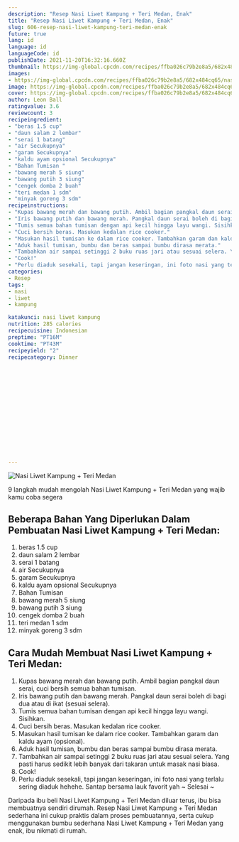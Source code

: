```yaml
---
description: "Resep Nasi Liwet Kampung + Teri Medan, Enak"
title: "Resep Nasi Liwet Kampung + Teri Medan, Enak"
slug: 606-resep-nasi-liwet-kampung-teri-medan-enak
future: true
lang: id
language: id
languageCode: id
publishDate: 2021-11-20T16:32:16.660Z 
thumbnail: https://img-global.cpcdn.com/recipes/ffba026c79b2e8a5/682x484cq65/nasi-liwet-kampung-teri-medan-foto-resep-utama.webp
images:
- https://img-global.cpcdn.com/recipes/ffba026c79b2e8a5/682x484cq65/nasi-liwet-kampung-teri-medan-foto-resep-utama.webp
image: https://img-global.cpcdn.com/recipes/ffba026c79b2e8a5/682x484cq65/nasi-liwet-kampung-teri-medan-foto-resep-utama.webp
cover: https://img-global.cpcdn.com/recipes/ffba026c79b2e8a5/682x484cq65/nasi-liwet-kampung-teri-medan-foto-resep-utama.webp
author: Leon Ball
ratingvalue: 3.6
reviewcount: 3
recipeingredient:
- "beras 1.5 cup"
- "daun salam 2 lembar"
- "serai 1 batang"
- "air Secukupnya"
- "garam Secukupnya"
- "kaldu ayam opsional Secukupnya"
- "Bahan Tumisan "
- "bawang merah 5 siung"
- "bawang putih 3 siung"
- "cengek domba 2 buah"
- "teri medan 1 sdm"
- "minyak goreng 3 sdm"
recipeinstructions:
- "Kupas bawang merah dan bawang putih. Ambil bagian pangkal daun serai, cuci bersih semua bahan tumisan."
- "Iris bawang putih dan bawang merah. Pangkal daun serai boleh di bagi dua atau di ikat (sesuai selera)."
- "Tumis semua bahan tumisan dengan api kecil hingga layu wangi. Sisihkan."
- "Cuci bersih beras. Masukan kedalan rice cooker."
- "Masukan hasil tumisan ke dalam rice cooker. Tambahkan garam dan kaldu ayam (opsional)."
- "Aduk hasil tumisan, bumbu dan beras sampai bumbu dirasa merata."
- "Tambahkan air sampai setinggi 2 buku ruas jari atau sesuai selera. Yang pasti harus sedikit lebih banyak dari takaran untuk masak nasi biasa."
- "Cook!"
- "Perlu diaduk sesekali, tapi jangan keseringan, ini foto nasi yang terlalu sering diaduk hehehe. Santap bersama lauk favorit yah ~ Selesai ~"
categories:
- Resep
tags:
- nasi
- liwet
- kampung

katakunci: nasi liwet kampung 
nutrition: 285 calories
recipecuisine: Indonesian
preptime: "PT16M"
cooktime: "PT43M"
recipeyield: "2"
recipecategory: Dinner


     
    
    
    
    
    
    
    
    
    
    
      
    
---
```



![Nasi Liwet Kampung + Teri Medan](https://img-global.cpcdn.com/recipes/ffba026c79b2e8a5/682x484cq65/nasi-liwet-kampung-teri-medan-foto-resep-utama.webp)

9 langkah mudah mengolah  Nasi Liwet Kampung + Teri Medan yang wajib kamu coba segera

<!--inarticleads1-->

## Beberapa Bahan Yang Diperlukan Dalam Pembuatan Nasi Liwet Kampung + Teri Medan:

1. beras 1.5 cup
1. daun salam 2 lembar
1. serai 1 batang
1. air Secukupnya
1. garam Secukupnya
1. kaldu ayam opsional Secukupnya
1. Bahan Tumisan 
1. bawang merah 5 siung
1. bawang putih 3 siung
1. cengek domba 2 buah
1. teri medan 1 sdm
1. minyak goreng 3 sdm



<!--inarticleads2-->

## Cara Mudah Membuat Nasi Liwet Kampung + Teri Medan:

1. Kupas bawang merah dan bawang putih. Ambil bagian pangkal daun serai, cuci bersih semua bahan tumisan.
1. Iris bawang putih dan bawang merah. Pangkal daun serai boleh di bagi dua atau di ikat (sesuai selera).
1. Tumis semua bahan tumisan dengan api kecil hingga layu wangi. Sisihkan.
1. Cuci bersih beras. Masukan kedalan rice cooker.
1. Masukan hasil tumisan ke dalam rice cooker. Tambahkan garam dan kaldu ayam (opsional).
1. Aduk hasil tumisan, bumbu dan beras sampai bumbu dirasa merata.
1. Tambahkan air sampai setinggi 2 buku ruas jari atau sesuai selera. Yang pasti harus sedikit lebih banyak dari takaran untuk masak nasi biasa.
1. Cook!
1. Perlu diaduk sesekali, tapi jangan keseringan, ini foto nasi yang terlalu sering diaduk hehehe. Santap bersama lauk favorit yah ~ Selesai ~




Daripada ibu beli  Nasi Liwet Kampung + Teri Medan  diluar terus, ibu  bisa membuatnya sendiri dirumah. Resep  Nasi Liwet Kampung + Teri Medan  sederhana ini cukup praktis dalam proses pembuatannya, serta cukup menggunakan bumbu sederhana  Nasi Liwet Kampung + Teri Medan  yang enak, ibu nikmati di rumah.
